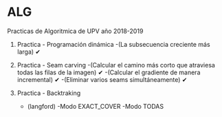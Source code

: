 # ALG
Practicas de Algoritmica de UPV año 2018-2019

1. Practica - Programación dinámica
   -(La subsecuencia creciente más larga) ✔

2. Practica - Seam carving
   -(Calcular el camino más corto que atraviesa todas las filas de la imagen) ✔
   -(Calcular el gradiente de manera incremental) ✔
   -(Eliminar varios seams simultáneamente) ✔

3. Practica - Backtraking
   - (langford)
     -Modo EXACT_COVER
     -Modo TODAS


